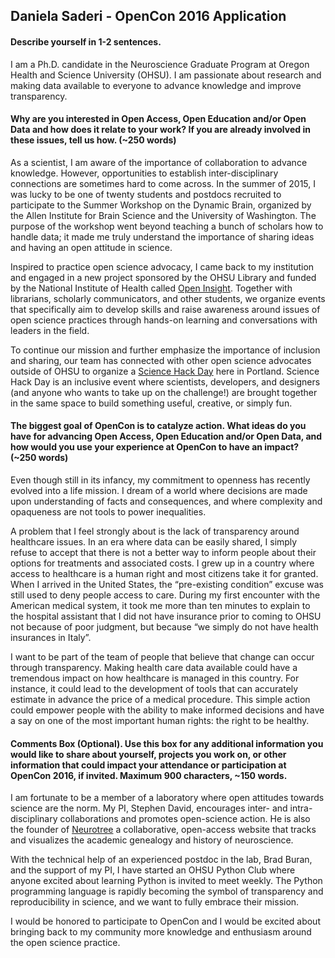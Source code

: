 ## Daniela Saderi - OpenCon 2016 Application

#### Describe yourself in 1-2 sentences.
 
I am a Ph.D. candidate in the Neuroscience Graduate Program at Oregon Health and Science University (OHSU). 
I am passionate about research and making data available to everyone to advance knowledge and improve transparency.
 
#### Why are you interested in Open Access, Open Education and/or Open Data and how does it relate to your work? If you are already involved in these issues, tell us how. (~250 words)
 
As a scientist, I am aware of the importance of collaboration to advance knowledge. However, opportunities to establish 
inter-disciplinary connections are sometimes hard to come across. In the summer of 2015, I was lucky to be one of twenty 
students and postdocs recruited to participate to the Summer Workshop on the Dynamic Brain, organized by the Allen Institute for 
Brain Science and the University of Washington. The purpose of the workshop went beyond teaching a bunch of scholars how to handle data; 
it made me truly understand the importance of sharing ideas and having an open attitude in science.  
 
Inspired to practice open science advocacy, I came back to my institution and engaged in a new project sponsored by the OHSU Library 
and funded by the National Institute of Health called [Open Insight](http://openinsightpdx.com/). Together with librarians, scholarly 
communicators, and other students, we organize events that specifically aim to develop skills and raise awareness around issues of open 
science practices through hands-on learning and conversations with leaders in the field.  
 
To continue our mission and further emphasize the importance of inclusion and sharing, our team has connected with other open science 
advocates outside of OHSU to organize a [Science Hack Day](http://portland.sciencehackday.org/) here in Portland. 
Science Hack Day is an inclusive event where scientists, developers, and designers (and anyone who wants to take up on the challenge!) 
are brought together in the same space to build something useful, creative, or simply fun.

#### The biggest goal of OpenCon is to catalyze action. What ideas do you have for advancing Open Access, Open Education and/or Open Data, and how would you use your experience at OpenCon to have an impact? (~250 words)
 
Even though still in its infancy, my commitment to openness has recently evolved into a life mission. 
I dream of a world where decisions are made upon understanding of facts and consequences, and where complexity and opaqueness 
are not tools to power inequalities.
 
A problem that I feel strongly about is the lack of transparency around healthcare issues. In an era where data can be easily shared, 
I simply refuse to accept that there is not a better way to inform people about their options for treatments and associated costs.
I grew up in a country where access to healthcare is a human right and most citizens take it for granted. When I arrived in the United 
States, the “pre-existing condition” excuse was still used to deny people access to care. During my first encounter with the American 
medical system, it took me more than ten minutes to explain to the hospital assistant that I did not have insurance prior to coming to 
OHSU not because of poor judgment, but because “we simply do not have health insurances in Italy”.
 
I want to be part of the team of people that believe that change can occur through transparency. Making health care data available could 
have a tremendous impact on how healthcare is managed in this country. For instance, it could lead to the development of tools that can 
accurately estimate in advance the price of a medical procedure. This simple action could empower people with the ability to make informed 
decisions and have a say on one of the most important human rights: the right to be healthy.

#### Comments Box (Optional). Use this box for any additional information you would like to share about yourself, projects you work on, or other information that could impact your attendance or participation at OpenCon 2016, if invited. Maximum 900 characters, ~150 words.
 
I am fortunate to be a member of a laboratory where open attitudes towards science are the norm. My PI, Stephen David, encourages 
inter- and intra-disciplinary collaborations and promotes open-science action. He is also the founder of [Neurotree](http://neurotree.org) 
a collaborative, open-access website that tracks and visualizes the academic genealogy and history of neuroscience.

With the technical help of an experienced postdoc in the lab, Brad Buran, and the support of my PI, I have started an OHSU Python Club 
where anyone excited about learning Python is invited to meet weekly. The Python programming language is rapidly becoming the symbol of 
transparency and reproducibility in science, and we want to fully embrace their mission.
 
I would be honored to participate to OpenCon and I would be excited about bringing back to my community more knowledge and enthusiasm 
around the open science practice.
 
